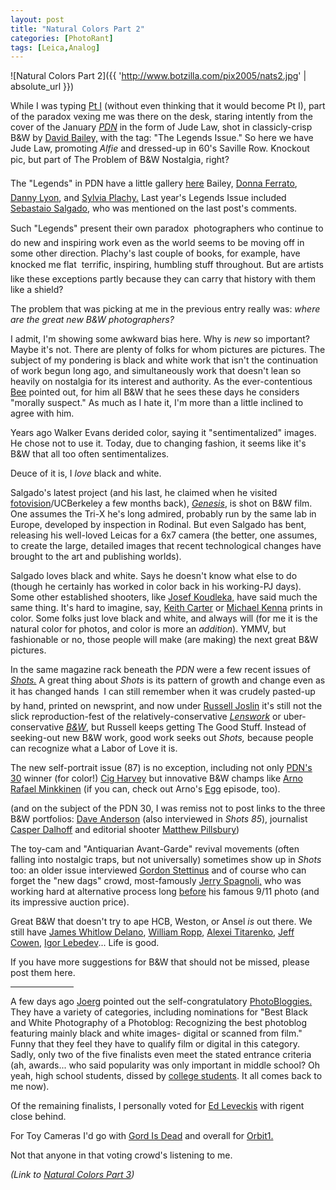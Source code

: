 ```yaml
---
layout: post
title: "Natural Colors Part 2"
categories: [PhotoRant]
tags: [Leica,Analog]
---
```



![Natural Colors Part 2]({{ 'http://www.botzilla.com/pix2005/nats2.jpg' | absolute_url }})


While I was typing <a href="{{ site.baseurl }}{% post_url 2005-03-23-Natural-Colors %}">Pt I</a> (without even thinking that it would become Pt I), part of the paradox vexing me was there on the desk, staring intently from the cover of the January <a href="http://www.pdnonline.com/"><cite>PDN</cite></a> in the form of Jude Law, shot in classicly-crisp B&W by <a href="www.davidbaileyphotography.com/">David Bailey,</a> with the tag: "The Legends Issue." So here we have Jude Law, promoting <cite>Alfie</cite> and dressed-up in 60's Saville Row. Knockout pic, but &#151; part of The Problem of B&W Nostalgia, right?

The "Legends" in PDN have a little gallery <a href="http://www.pdnonline.com/photodistrictnews/feature/article_display.jsp?vnu_content_id=1000768964">here</a> &#151; Bailey, <a href="http://digitaljournalist.org/issue0205/donna_intro.htm">Donna Ferrato</a>, <a href="http://www.brown.edu/Facilities/David_Winton_Bell_Gallery/lyon.html">Danny Lyon</a>, and <a href="http://www.junebateman.com/artists/plachy/abt.html">Sylvia Plachy.</a> Last year's Legends Issue included <a href="http://www.terra.com.br/sebastiaosalgado/">Sebastaio Salgado</a>, who was mentioned on the last post's comments. 

Such "Legends" present their own paradox &#151; photographers who continue to do new and inspiring work even as the world seems to be moving off in some other direction. Plachy's last couple of books, for example, have knocked me flat &#151; terrific, inspiring, humbling stuff throughout. But are artists like these exceptions partly because they can carry that history with them like a shield?

The problem that was picking at me in the previous entry really was: <i>where are the great new B&W photographers?</i>

<!--more-->
I admit, I'm showing some awkward bias here. Why is <i>new</i> so important? Maybe it's not. There are plenty of folks for whom pictures are pictures. The subject of my pondering is black and white work that isn't the continuation of work begun long ago, and simultaneously work that doesn't lean so heavily on nostalgia for its interest and authority. As the ever-contentious <a href="http://www.beeflowers.com/">Bee</a> pointed out, for him all B&W that he sees these days he considers "morally suspect." As much as I hate it, I'm more than a little inclined to agree with him.

Years ago Walker Evans derided color, saying it "sentimentalized" images. He chose not to use it. Today, due to changing fashion, it seems like it's B&W that all too often sentimentalizes.

Deuce of it is, I <i>love</i> black and white.

Salgado's latest project (and his last, he claimed when he visited <a href="http://www.fotovision.org/pages/home.php">fotovision</a>/UCBerkeley a few months back), <a href="http://www.guardian.co.uk/arts/salgado"><cite>Genesis</cite></a>, is shot on B&W film. One assumes the Tri-X he's long admired, probably run by the same lab in Europe, developed by inspection in Rodinal. But even Salgado has bent, releasing his well-loved Leicas for a 6x7 camera (the better, one assumes, to create the large, detailed images that recent technological changes have brought to the art and publishing worlds).

Salgado loves black and white. Says he doesn't know what else to do (though he certainly has worked in color back in his working-PJ days). Some other established shooters, like <a href="http://www.magnumphotos.com/c/htm/TreePf_MAG.aspx?Stat=Photographers_Portfolio&E=29YL53UIS@8">Josef Koudleka,</a> have said much the same thing. It's hard to imagine, say, <a href="http://www.keithcarterphotographs.com/">Keith Carter</a> or <a href="http://www.michaelkenna.net/">Michael Kenna</a> prints in color. Some folks just love black and white, and always will (for me it is the natural color for photos, and color is more an <i>addition</i>). YMMV, but fashionable or no, those people will make (are making) the next great B&W pictures.

In the same magazine rack beneath the <cite>PDN</cite> were a few recent issues of <a href="http://www.shotsmag.com/"><cite>Shots.</cite></a> A great thing about <cite>Shots</cite> is its pattern of growth and change even as it has changed hands &#151; I can still remember when it was crudely pasted-up by hand, printed on newsprint, and now under <a href="http://www.russelljoslin.com/">Russell Joslin</a> it's still not the slick reproduction-fest of the relatively-conservative <a href="http://www.lenswork.com/"><cite>Lenswork</cite></a> or uber-conservative <a href="www.bandwmag.com"><cite>B&W</cite></a>, but Russell keeps getting The Good Stuff. Instead of seeking-out new B&W work, good work seeks out <cite>Shots,</cite> because people can recognize what a Labor of Love it is.

The new self-portrait issue (87) is no exception, including not only <a href="http://pdngallery.com/gallery/pdns30/2005/index.htm">PDN's 30</a> winner (for color!) <a href="http://www.cigharvey.com/">Cig Harvey</a> but innovative B&W champs like <a href="http://www.arnorafaelminkkinen.org/">Arno Rafael Minkkinen</a> (if you can, check out Arno's <a href="http://www.pbs.org/wnet/egg/index.html">Egg</a> episode, too).

(and on the subject of the PDN 30, I was remiss not to post links to the three B&W portfolios: <a href="http://www.dbanderson.com/">Dave Anderson</a> (also interviewed in <cite>Shots 85</cite>), journalist <a href="http://www.casperdalhoff.com">Casper Dalhoff</a> and editorial shooter <a href="http://www.matthewpillsbury.com">Matthew Pillsbury</a>)

The toy-cam and "Antiquarian Avant-Garde" revival movements (often falling into nostalgic traps, but not universally) sometimes show up in <cite>Shots</cite> too: an older issue interviewed <a href="http://www.eyecaramba.com">Gordon Stettinus</a> and of course who can forget the "new dags" crowd, most-famously <a href="http://www.newdags.com/jerry.html">Jerry Spagnoli,</a> who was working hard at alternative process long <a href="http://www.iphotocentral.com/news/issue_view.php/24/26">before</a> his famous 9/11 photo (and its impressive auction price).

Great B&W that doesn't try to ape HCB, Weston, or Ansel <i>is</i> out there. We still have <a href="http://www.digitaljournalist.org/issue0501/delano.html">James Whitlow Delano</a>, <a href="http://w.ropp.free.fr/">William Ropp</a>, <a href="http://www.lensculture.com/titarenko.html">Alexei Titarenko</a>, <a href="http://www.lensculture.com/cowen.html">Jeff Cowen</a>, <a href="http://www.mdf.ru/english/special/project24/spbaroque/">Igor Lebedev</a>... Life is good.

If you have more suggestions for B&W that should not be missed, please post them here.

<hr align="center" width="20%">

A few days ago <a href="http://www.jmcolberg.com/weblog/archives/001517.html">Joerg</a> pointed out the self-congratulatory <a href="http://www.photobloggies.org/">PhotoBloggies.</a> They have a variety of categories, including nominations for "Best Black and White Photography of a Photoblog: Recognizing the best photoblog featuring mainly black and white images- digital or scanned from film." Funny that they feel they have to qualify film or digital in this category. Sadly, only two of the five finalists even meet the stated entrance criteria (ah, awards... who said popularity was only important in middle school? Oh yeah, high school students, dissed by <a href="http://odds-and-ends.net/archives/2005/03/11/index.html">college students</a>. It all comes back to me now).

Of the remaining finalists, I personally voted for <a href="http://leveckis.net/journal/">Ed Leveckis</a> with <a hrf="http://mute.rigent.com">rigent</a> close behind.

For Toy Cameras I'd go with <a href="http://gordisdead.blogspot.com/">Gord Is Dead</a> and overall for <a href="http://orbit1.com/">Orbit1.</a>

Not that anyone in that voting crowd's listening to me.


<i>(Link to <a href="{{ site.baseurl }}{% post_url 2005-05-18-Natural-Colors-Part-3-and-counting %}">Natural Colors Part 3</a>)</i>
